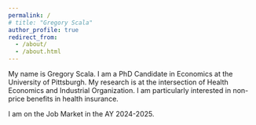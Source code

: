 ```yaml
---
permalink: /
# title: "Gregory Scala"
author_profile: true
redirect_from: 
  - /about/
  - /about.html
---
```


My name is Gregory Scala. I am a PhD Candidate in Economics at the University of Pittsburgh. My research is at the intersection of Health Economics and Industrial Organization. I am particularly interested in non-price benefits in health insurance.

I am on the Job Market in the AY 2024-2025.


<!--- Please find my Job Market Paper [here.](https://www.dropbox.com/scl/fi/8ks9eofrq1aeolayl9zc1/JMP.pdf?rlkey=r4nddi3vof2uyjm4nt9l1tnkc&st=9jz4snig&dl=0){:target="_blank"}
--->

